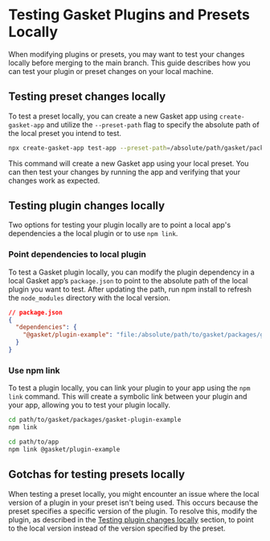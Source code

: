 # Testing Gasket Plugins and Presets Locally

When modifying plugins or presets, you may want to test your changes locally before merging to the main branch. This guide describes how you can test your plugin or preset changes on your local machine.

## Testing preset changes locally

To test a preset locally, you can create a new Gasket app using `create-gasket-app` and utilize the `--preset-path` flag to specify the absolute path of the local preset you intend to test.

```sh
npx create-gasket-app test-app --preset-path=/absolute/path/gasket/packages/gasket-preset-example
```

This command will create a new Gasket app using your local preset. You can then test your changes by running the app and verifying that your changes work as expected.

## Testing plugin changes locally

Two options for testing your plugin locally are to point a local app's dependencies a the local plugin or to use `npm link`.

### Point dependencies to local plugin

To test a Gasket plugin locally, you can modify the plugin dependency in a local Gasket app’s `package.json` to point to the absolute path of the local plugin you want to test. After updating the path, run npm install to refresh the `node_modules` directory with the local version.

```json
// package.json
{
  "dependencies": {
    "@gasket/plugin-example": "file:/absolute/path/to/gasket/packages/gasket-plugin-example"
  }
}
```

### Use npm link

To test a plugin locally, you can link your plugin to your app using the `npm link` command. This will create a symbolic link between your plugin and your app, allowing you to test your plugin locally.

```sh
cd path/to/gasket/packages/gasket-plugin-example
npm link

cd path/to/app
npm link @gasket/plugin-example
```

## Gotchas for testing presets locally

When testing a preset locally, you might encounter an issue where the local version of a plugin in your preset isn't being used. This occurs because the preset specifies a specific version of the plugin. To resolve this, modify the plugin, as described in the [Testing plugin changes locally] section, to point to the local version instead of the version specified by the preset.


[testing plugin changes locally]: #testing-plugin-changes-locally
